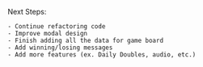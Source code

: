 Next Steps:

	- Continue refactoring code
	- Improve modal design
	- Finish adding all the data for game board
	- Add winning/losing messages
	- Add more features (ex. Daily Doubles, audio, etc.)
	